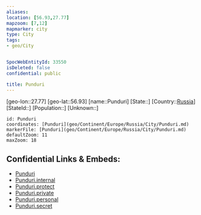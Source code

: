 ```yaml
---
aliases: 
location: [56.93,27.77]
mapzoom: [7,12] 
mapmarker: city 
type: City
tags:
- geo/City


SpocWebEntityId: 33550
isDeleted: false
confidential: public

title: Punduri
---
```

[geo-lon::27.77]
[geo-lat::56.93]
[name::Punduri]
[State::]
[Country::[Russia](geo/Continent/Europe/Russia.md)]
[StateId::]
[Population::]
[Unknown::]


```leaflet
id: Punduri
coordinates: [Punduri](geo/Continent/Europe/Russia/City/Punduri.md)
markerFile: [Punduri](geo/Continent/Europe/Russia/City/Punduri.md)
defaultZoom: 11 
maxZoom: 18
```


## Confidential Links & Embeds: 
- [Punduri](../../../../../../_public/geo/Continent/Europe/Russia/City/Punduri.md) 
- [Punduri.internal](../../../../../../_internal/geo/Continent/Europe/Russia/City/Punduri.internal.md) 
- [Punduri.protect](../../../../../../_protect/geo/Continent/Europe/Russia/City/Punduri.protect.md) 
- [Punduri.private](../../../../../../_private/geo/Continent/Europe/Russia/City/Punduri.private.md) 
- [Punduri.personal](../../../../../../_personal/geo/Continent/Europe/Russia/City/Punduri.personal.md) 
- [Punduri.secret](../../../../../../_secret/geo/Continent/Europe/Russia/City/Punduri.secret.md) 
